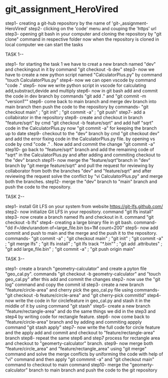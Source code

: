 # git_assignment_HeroVired
step1- creating a git-hub repository by the name of 'git-_assignment-HeroVired'
step2- clicking on the 'code' menu and couping the 'https' url
step3- opening git bash in your computer and cloning the repository by "git clone" command in respective folder
now when the repository is cloned in local computer we can start the tasks

TASK 1--

step1- for starting the task 1 we have to creat a new branch named "dev" and checkingout in it by command "git checkout -b dev"
step3- now we have to create a new python script named "CalculatorPlus.py" by               command "touch CalculatorPlus.py"
step4- now we can open vscode by command "code ."
step5- now we write python script in vscode for calculating add,substract,devide and multiply
step6- now in git bash add and commit the code in dev branch by commands "git add ." and "git commit -m "version1""
step6- come back to main branch and merge dev branch into main branch then push the code to the repository by commands- "git checkout main" ; "git init" ; "git commit -a" ; "git push"
step7- add a collabirator in the repository
step8- create and checkout in branch "feature/sqrt" by cmd "git checkout -b feature/sqrt" and add half "sqrt" code in the CalculatorPlus.py now "git commit -a" for keeping the branch up to date
step9- checkout to the "dev" branch by cmd "git checkout dev" and add the error fixing code in the CalculatorPlus.py file. by opening vs code by cmd "code ." . Now add and commit the change "git commit -a"
step10- go back to "feature/sqrt" branch and add the remaining code of "sqrt" in the CalculatorPlus.py and after adding and commiting checkout to the "dev" branch
step11- now merge the "feature/sqrt"branch in "dev" branch by "git merge feature/sqrt" and pull the request for reviewing by collaborator from both the branches "dev" and "feature/sqrt" and after reviewing the request solve the conflict by "vi CalculatorPlus.py" and merge both the branches.
step12- merge the "dev" branch to "main" branch and push the code to the repository.


TASK 2--


step1- install Git LFS on your system from website https://git-lfs.github.com/
step2- now initialize Git LFS in your repository. command "git lfs install"
step3- now create a branch named lfs and checkout in it. command "git checkout -b lfs"
step4- creating a large binary file in git bash. command- "dd if=/dev/urandom of=large_file.bin bs=1M count=200"
step5- now add commit and push to main and the merge and the push it to the repository. commands- "git commit -a" ; "git checkout main" ; "git init" ; "git commit -a" ; "git merge lfs" ; "git lfs install" ; "git lfs track "*.bin"" ; "git add .attributes" ; "git add large_file.bin" ; "git commit -a" ; "git push origin main"


TASK 3--


step1- create a branch "geometry-calculator" and create a pyton file "geo_cal.py".      commands "git checkout -b geometry-calculator" and "touch geo_cal.py" after this add and commit the changes
step2- now use the "git log" command and copy the commit id
step3- create a new branch "feature/circle-area" and cherry pick the geo_cal.py file using commands- "git checkout -b feature/circle-area" and "git cherry-pick commitId"
step4- now write the code in for circlefeature in geo_cal.py and stash it in the middle of it by using command "git stash"
step5- create a new branch "feature/rectangle-area" and do the same things we did in the step3 and step4 by writing code for rectangle feature.
step6- now come back to "feature/circle-area" branch and by adding and commiting appply command "git stash apply"
step7- now write the full code for circle feature and the apply add and commit and checkout to "feature/rectangle-area" branch
step8- repeat the same step6 and step7 process for rectangle area and checkout to "geomerty-calculator" branch.
step9- now merge both "feature/circle_area" and "feature/rectangle_area" using "git merge" command and solve the merge conflicts by uniforming the code with help of "vi" command and then apply "git commmit -a" and "git checkout main" command to checkout to main command
step10- merge the "geomerty-calculator" branch to main branch and push the code to the git repository
